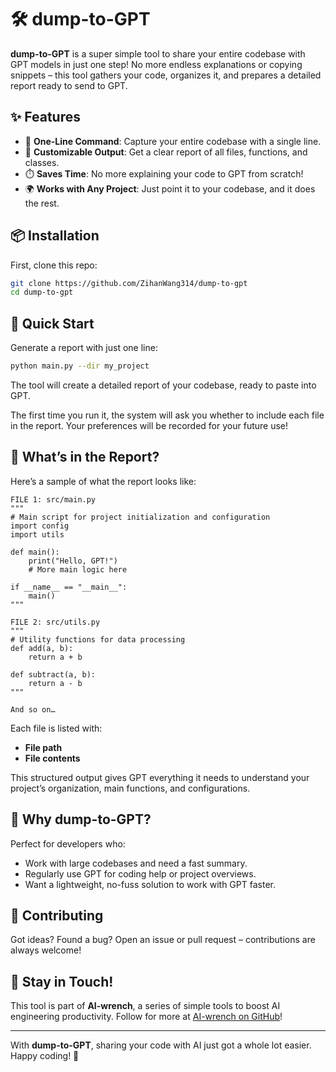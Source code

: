 
# 🛠️ dump-to-GPT

**dump-to-GPT** is a super simple tool to share your entire codebase with GPT models in just one step! No more endless explanations or copying snippets – this tool gathers your code, organizes it, and prepares a detailed report ready to send to GPT.

## ✨ Features

- 🚀 **One-Line Command**: Capture your entire codebase with a single line.
- 📝 **Customizable Output**: Get a clear report of all files, functions, and classes.
- ⏱️ **Saves Time**: No more explaining your code to GPT from scratch!
- 🌍 **Works with Any Project**: Just point it to your codebase, and it does the rest.

## 📦 Installation

First, clone this repo:

```bash
git clone https://github.com/ZihanWang314/dump-to-gpt
cd dump-to-gpt
```

## 🚀 Quick Start

Generate a report with just one line:

```bash
python main.py --dir my_project
```

The tool will create a detailed report of your codebase, ready to paste into GPT. 

The first time you run it, the system will ask you whether to include each file in the report. Your preferences will be recorded for your future use!

## 📄 What’s in the Report?

Here’s a sample of what the report looks like:

```
FILE 1: src/main.py
"""
# Main script for project initialization and configuration
import config
import utils

def main():
    print("Hello, GPT!")
    # More main logic here

if __name__ == "__main__":
    main()
"""

FILE 2: src/utils.py
"""
# Utility functions for data processing
def add(a, b):
    return a + b

def subtract(a, b):
    return a - b
"""

And so on…
```

Each file is listed with:
- **File path**
- **File contents** 

This structured output gives GPT everything it needs to understand your project’s organization, main functions, and configurations.

## 🤔 Why dump-to-GPT?

Perfect for developers who:
- Work with large codebases and need a fast summary.
- Regularly use GPT for coding help or project overviews.
- Want a lightweight, no-fuss solution to work with GPT faster.

## 🤝 Contributing

Got ideas? Found a bug? Open an issue or pull request – contributions are always welcome!

## 📢 Stay in Touch!

This tool is part of **AI-wrench**, a series of simple tools to boost AI engineering productivity. Follow for more at [AI-wrench on GitHub](http://www.github.com/zihanwang314/AI-wrench)!

---

With **dump-to-GPT**, sharing your code with AI just got a whole lot easier. Happy coding! 🚀
